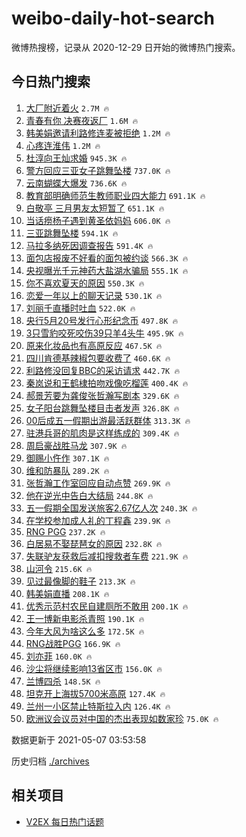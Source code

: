 # weibo-daily-hot-search

微博热搜榜，记录从 2020-12-29 日开始的微博热门搜索。

## 今日热门搜索

<!-- BEGIN -->

1. [大厂附近着火](https://s.weibo.com/weibo?q=%E5%A4%A7%E5%8E%82%E9%99%84%E8%BF%91%E7%9D%80%E7%81%AB&Refer=top) `2.7M 🔥`
1. [青春有你 决赛夜返厂](https://s.weibo.com/weibo?q=%E9%9D%92%E6%98%A5%E6%9C%89%E4%BD%A0%20%E5%86%B3%E8%B5%9B%E5%A4%9C%E8%BF%94%E5%8E%82&Refer=top) `1.6M 🔥`
1. [韩美娟邀请利路修连麦被拒绝](https://s.weibo.com/weibo?q=%23%E9%9F%A9%E7%BE%8E%E5%A8%9F%E9%82%80%E8%AF%B7%E5%88%A9%E8%B7%AF%E4%BF%AE%E8%BF%9E%E9%BA%A6%E8%A2%AB%E6%8B%92%E7%BB%9D%23&Refer=top) `1.2M 🔥`
1. [心疼连淮伟](https://s.weibo.com/weibo?q=%23%E5%BF%83%E7%96%BC%E8%BF%9E%E6%B7%AE%E4%BC%9F%23&Refer=top) `1.2M 🔥`
1. [杜淳向王灿求婚](https://s.weibo.com/weibo?q=%23%E6%9D%9C%E6%B7%B3%E5%90%91%E7%8E%8B%E7%81%BF%E6%B1%82%E5%A9%9A%23&Refer=top) `945.3K 🔥`
1. [警方回应三亚女子跳舞坠楼](https://s.weibo.com/weibo?q=%23%E8%AD%A6%E6%96%B9%E5%9B%9E%E5%BA%94%E4%B8%89%E4%BA%9A%E5%A5%B3%E5%AD%90%E8%B7%B3%E8%88%9E%E5%9D%A0%E6%A5%BC%23&Refer=top) `737.0K 🔥`
1. [云南蝴蝶大爆发](https://s.weibo.com/weibo?q=%23%E4%BA%91%E5%8D%97%E8%9D%B4%E8%9D%B6%E5%A4%A7%E7%88%86%E5%8F%91%23&Refer=top) `736.6K 🔥`
1. [教育部明确师范生教师职业四大能力](https://s.weibo.com/weibo?q=%23%E6%95%99%E8%82%B2%E9%83%A8%E6%98%8E%E7%A1%AE%E5%B8%88%E8%8C%83%E7%94%9F%E6%95%99%E5%B8%88%E8%81%8C%E4%B8%9A%E5%9B%9B%E5%A4%A7%E8%83%BD%E5%8A%9B%23&Refer=top) `691.1K 🔥`
1. [白敬亭 三月男友太短暂了](https://s.weibo.com/weibo?q=%E7%99%BD%E6%95%AC%E4%BA%AD%20%E4%B8%89%E6%9C%88%E7%94%B7%E5%8F%8B%E5%A4%AA%E7%9F%AD%E6%9A%82%E4%BA%86&Refer=top) `651.1K 🔥`
1. [当话痨杨子遇到黄圣依妈妈](https://s.weibo.com/weibo?q=%23%E5%BD%93%E8%AF%9D%E7%97%A8%E6%9D%A8%E5%AD%90%E9%81%87%E5%88%B0%E9%BB%84%E5%9C%A3%E4%BE%9D%E5%A6%88%E5%A6%88%23&Refer=top) `606.0K 🔥`
1. [三亚跳舞坠楼](https://s.weibo.com/weibo?q=%E4%B8%89%E4%BA%9A%E8%B7%B3%E8%88%9E%E5%9D%A0%E6%A5%BC&Refer=top) `594.1K 🔥`
1. [马拉多纳死因调查报告](https://s.weibo.com/weibo?q=%E9%A9%AC%E6%8B%89%E5%A4%9A%E7%BA%B3%E6%AD%BB%E5%9B%A0%E8%B0%83%E6%9F%A5%E6%8A%A5%E5%91%8A&Refer=top) `591.4K 🔥`
1. [面包店报废不好看的面包被约谈](https://s.weibo.com/weibo?q=%23%E9%9D%A2%E5%8C%85%E5%BA%97%E6%8A%A5%E5%BA%9F%E4%B8%8D%E5%A5%BD%E7%9C%8B%E7%9A%84%E9%9D%A2%E5%8C%85%E8%A2%AB%E7%BA%A6%E8%B0%88%23&Refer=top) `566.3K 🔥`
1. [央视曝光千元神药大盐湖水骗局](https://s.weibo.com/weibo?q=%E5%A4%AE%E8%A7%86%E6%9B%9D%E5%85%89%E5%8D%83%E5%85%83%E7%A5%9E%E8%8D%AF%E5%A4%A7%E7%9B%90%E6%B9%96%E6%B0%B4%E9%AA%97%E5%B1%80&Refer=top) `555.1K 🔥`
1. [你不喜欢夏天的原因](https://s.weibo.com/weibo?q=%23%E4%BD%A0%E4%B8%8D%E5%96%9C%E6%AC%A2%E5%A4%8F%E5%A4%A9%E7%9A%84%E5%8E%9F%E5%9B%A0%23&Refer=top) `550.3K 🔥`
1. [恋爱一年以上的聊天记录](https://s.weibo.com/weibo?q=%23%E6%81%8B%E7%88%B1%E4%B8%80%E5%B9%B4%E4%BB%A5%E4%B8%8A%E7%9A%84%E8%81%8A%E5%A4%A9%E8%AE%B0%E5%BD%95%23&Refer=top) `530.1K 🔥`
1. [刘丽千直播时吐血](https://s.weibo.com/weibo?q=%23%E5%88%98%E4%B8%BD%E5%8D%83%E7%9B%B4%E6%92%AD%E6%97%B6%E5%90%90%E8%A1%80%23&Refer=top) `522.0K 🔥`
1. [央行5月20号发行心形纪念币](https://s.weibo.com/weibo?q=%23%E5%A4%AE%E8%A1%8C5%E6%9C%8820%E5%8F%B7%E5%8F%91%E8%A1%8C%E5%BF%83%E5%BD%A2%E7%BA%AA%E5%BF%B5%E5%B8%81%23&Refer=top) `497.8K 🔥`
1. [3只雪豹咬死咬伤39只羊4头牛](https://s.weibo.com/weibo?q=3%E5%8F%AA%E9%9B%AA%E8%B1%B9%E5%92%AC%E6%AD%BB%E5%92%AC%E4%BC%A439%E5%8F%AA%E7%BE%8A4%E5%A4%B4%E7%89%9B&Refer=top) `495.9K 🔥`
1. [原来化妆品也有高原反应](https://s.weibo.com/weibo?q=%23%E5%8E%9F%E6%9D%A5%E5%8C%96%E5%A6%86%E5%93%81%E4%B9%9F%E6%9C%89%E9%AB%98%E5%8E%9F%E5%8F%8D%E5%BA%94%23&Refer=top) `467.5K 🔥`
1. [四川肯德基辣椒包要收费了](https://s.weibo.com/weibo?q=%23%E5%9B%9B%E5%B7%9D%E8%82%AF%E5%BE%B7%E5%9F%BA%E8%BE%A3%E6%A4%92%E5%8C%85%E8%A6%81%E6%94%B6%E8%B4%B9%E4%BA%86%23&Refer=top) `460.6K 🔥`
1. [利路修没回复BBC的采访请求](https://s.weibo.com/weibo?q=%23%E5%88%A9%E8%B7%AF%E4%BF%AE%E6%B2%A1%E5%9B%9E%E5%A4%8DBBC%E7%9A%84%E9%87%87%E8%AE%BF%E8%AF%B7%E6%B1%82%23&Refer=top) `442.7K 🔥`
1. [秦岚说和王鹤棣拍吻戏像吃榴莲](https://s.weibo.com/weibo?q=%23%E7%A7%A6%E5%B2%9A%E8%AF%B4%E5%92%8C%E7%8E%8B%E9%B9%A4%E6%A3%A3%E6%8B%8D%E5%90%BB%E6%88%8F%E5%83%8F%E5%90%83%E6%A6%B4%E8%8E%B2%23&Refer=top) `400.4K 🔥`
1. [郝景芳要为龚俊张哲瀚写剧本](https://s.weibo.com/weibo?q=%23%E9%83%9D%E6%99%AF%E8%8A%B3%E8%A6%81%E4%B8%BA%E9%BE%9A%E4%BF%8A%E5%BC%A0%E5%93%B2%E7%80%9A%E5%86%99%E5%89%A7%E6%9C%AC%23&Refer=top) `329.6K 🔥`
1. [女子阳台跳舞坠楼目击者发声](https://s.weibo.com/weibo?q=%E5%A5%B3%E5%AD%90%E9%98%B3%E5%8F%B0%E8%B7%B3%E8%88%9E%E5%9D%A0%E6%A5%BC%E7%9B%AE%E5%87%BB%E8%80%85%E5%8F%91%E5%A3%B0&Refer=top) `326.8K 🔥`
1. [00后成五一假期出游最活跃群体](https://s.weibo.com/weibo?q=%2300%E5%90%8E%E6%88%90%E4%BA%94%E4%B8%80%E5%81%87%E6%9C%9F%E5%87%BA%E6%B8%B8%E6%9C%80%E6%B4%BB%E8%B7%83%E7%BE%A4%E4%BD%93%23&Refer=top) `313.3K 🔥`
1. [驻港兵哥的肌肉是这样练成的](https://s.weibo.com/weibo?q=%23%E9%A9%BB%E6%B8%AF%E5%85%B5%E5%93%A5%E7%9A%84%E8%82%8C%E8%82%89%E6%98%AF%E8%BF%99%E6%A0%B7%E7%BB%83%E6%88%90%E7%9A%84%23&Refer=top) `309.4K 🔥`
1. [周启豪战胜马龙](https://s.weibo.com/weibo?q=%E5%91%A8%E5%90%AF%E8%B1%AA%E6%88%98%E8%83%9C%E9%A9%AC%E9%BE%99&Refer=top) `307.9K 🔥`
1. [御赐小仵作](https://s.weibo.com/weibo?q=%E5%BE%A1%E8%B5%90%E5%B0%8F%E4%BB%B5%E4%BD%9C&Refer=top) `307.1K 🔥`
1. [维和防暴队](https://s.weibo.com/weibo?q=%E7%BB%B4%E5%92%8C%E9%98%B2%E6%9A%B4%E9%98%9F&Refer=top) `289.2K 🔥`
1. [张哲瀚工作室回应自动点赞](https://s.weibo.com/weibo?q=%23%E5%BC%A0%E5%93%B2%E7%80%9A%E5%B7%A5%E4%BD%9C%E5%AE%A4%E5%9B%9E%E5%BA%94%E8%87%AA%E5%8A%A8%E7%82%B9%E8%B5%9E%23&Refer=top) `269.9K 🔥`
1. [他在逆光中告白大结局](https://s.weibo.com/weibo?q=%23%E4%BB%96%E5%9C%A8%E9%80%86%E5%85%89%E4%B8%AD%E5%91%8A%E7%99%BD%E5%A4%A7%E7%BB%93%E5%B1%80%23&Refer=top) `244.8K 🔥`
1. [五一假期全国发送旅客2.67亿人次](https://s.weibo.com/weibo?q=%23%E4%BA%94%E4%B8%80%E5%81%87%E6%9C%9F%E5%85%A8%E5%9B%BD%E5%8F%91%E9%80%81%E6%97%85%E5%AE%A22.67%E4%BA%BF%E4%BA%BA%E6%AC%A1%23&Refer=top) `240.3K 🔥`
1. [在学校参加成人礼的丁程鑫](https://s.weibo.com/weibo?q=%23%E5%9C%A8%E5%AD%A6%E6%A0%A1%E5%8F%82%E5%8A%A0%E6%88%90%E4%BA%BA%E7%A4%BC%E7%9A%84%E4%B8%81%E7%A8%8B%E9%91%AB%23&Refer=top) `239.9K 🔥`
1. [RNG PGG](https://s.weibo.com/weibo?q=RNG%20PGG&Refer=top) `237.2K 🔥`
1. [白居易不娶琵琶女的原因](https://s.weibo.com/weibo?q=%23%E7%99%BD%E5%B1%85%E6%98%93%E4%B8%8D%E5%A8%B6%E7%90%B5%E7%90%B6%E5%A5%B3%E7%9A%84%E5%8E%9F%E5%9B%A0%23&Refer=top) `232.8K 🔥`
1. [失联驴友获救后减扣搜救者车费](https://s.weibo.com/weibo?q=%23%E5%A4%B1%E8%81%94%E9%A9%B4%E5%8F%8B%E8%8E%B7%E6%95%91%E5%90%8E%E5%87%8F%E6%89%A3%E6%90%9C%E6%95%91%E8%80%85%E8%BD%A6%E8%B4%B9%23&Refer=top) `221.9K 🔥`
1. [山河令](https://s.weibo.com/weibo?q=%E5%B1%B1%E6%B2%B3%E4%BB%A4&Refer=top) `215.6K 🔥`
1. [见过最像脚的鞋子](https://s.weibo.com/weibo?q=%23%E8%A7%81%E8%BF%87%E6%9C%80%E5%83%8F%E8%84%9A%E7%9A%84%E9%9E%8B%E5%AD%90%23&Refer=top) `213.3K 🔥`
1. [韩美娟直播](https://s.weibo.com/weibo?q=%E9%9F%A9%E7%BE%8E%E5%A8%9F%E7%9B%B4%E6%92%AD&Refer=top) `208.1K 🔥`
1. [优秀示范村农民自建厕所不敢用](https://s.weibo.com/weibo?q=%23%E4%BC%98%E7%A7%80%E7%A4%BA%E8%8C%83%E6%9D%91%E5%86%9C%E6%B0%91%E8%87%AA%E5%BB%BA%E5%8E%95%E6%89%80%E4%B8%8D%E6%95%A2%E7%94%A8%23&Refer=top) `200.1K 🔥`
1. [王一博新电影杀青照](https://s.weibo.com/weibo?q=%23%E7%8E%8B%E4%B8%80%E5%8D%9A%E6%96%B0%E7%94%B5%E5%BD%B1%E6%9D%80%E9%9D%92%E7%85%A7%23&Refer=top) `190.1K 🔥`
1. [今年大风为啥这么多](https://s.weibo.com/weibo?q=%23%E4%BB%8A%E5%B9%B4%E5%A4%A7%E9%A3%8E%E4%B8%BA%E5%95%A5%E8%BF%99%E4%B9%88%E5%A4%9A%23&Refer=top) `172.5K 🔥`
1. [RNG战胜PGG](https://s.weibo.com/weibo?q=%23RNG%E6%88%98%E8%83%9CPGG%23&Refer=top) `166.9K 🔥`
1. [刘亦菲](https://s.weibo.com/weibo?q=%E5%88%98%E4%BA%A6%E8%8F%B2&Refer=top) `160.0K 🔥`
1. [沙尘将继续影响13省区市](https://s.weibo.com/weibo?q=%23%E6%B2%99%E5%B0%98%E5%B0%86%E7%BB%A7%E7%BB%AD%E5%BD%B1%E5%93%8D13%E7%9C%81%E5%8C%BA%E5%B8%82%23&Refer=top) `156.0K 🔥`
1. [兰博四杀](https://s.weibo.com/weibo?q=%E5%85%B0%E5%8D%9A%E5%9B%9B%E6%9D%80&Refer=top) `148.5K 🔥`
1. [坦克开上海拔5700米高原](https://s.weibo.com/weibo?q=%E5%9D%A6%E5%85%8B%E5%BC%80%E4%B8%8A%E6%B5%B7%E6%8B%945700%E7%B1%B3%E9%AB%98%E5%8E%9F&Refer=top) `127.4K 🔥`
1. [兰州一小区禁止特斯拉入内](https://s.weibo.com/weibo?q=%23%E5%85%B0%E5%B7%9E%E4%B8%80%E5%B0%8F%E5%8C%BA%E7%A6%81%E6%AD%A2%E7%89%B9%E6%96%AF%E6%8B%89%E5%85%A5%E5%86%85%23&Refer=top) `126.4K 🔥`
1. [欧洲议会议员对中国的杰出表现如数家珍](https://s.weibo.com/weibo?q=%E6%AC%A7%E6%B4%B2%E8%AE%AE%E4%BC%9A%E8%AE%AE%E5%91%98%E5%AF%B9%E4%B8%AD%E5%9B%BD%E7%9A%84%E6%9D%B0%E5%87%BA%E8%A1%A8%E7%8E%B0%E5%A6%82%E6%95%B0%E5%AE%B6%E7%8F%8D&Refer=top) `75.0K 🔥`

数据更新于 2021-05-07 03:53:58

<!-- END -->

历史归档 [./archives](./archives)

## 相关项目

- [V2EX 每日热门话题](https://github.com/boojack/v2ex-daily-hot-topic)
